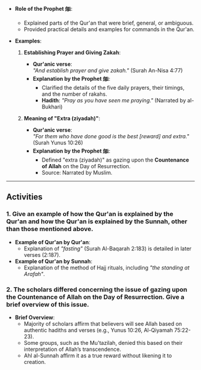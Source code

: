 - **Role of the Prophet ﷺ**:  
  - Explained parts of the Qur'an that were brief, general, or ambiguous.
  - Provided practical details and examples for commands in the Qur'an.

- **Examples**:
  1. **Establishing Prayer and Giving Zakah**:  
     - **Qur'anic verse**:  
       *"And establish prayer and give zakah."* (Surah An-Nisa 4:77)  
     - **Explanation by the Prophet ﷺ**:  
       - Clarified the details of the five daily prayers, their timings, and the number of rakahs.  
       - **Hadith**: *"Pray as you have seen me praying."* (Narrated by al-Bukhari)

  2. **Meaning of "Extra (ziyadah)"**:  
     - **Qur'anic verse**:  
       *"For them who have done good is the best [reward] and extra."* (Surah Yunus 10:26)  
     - **Explanation by the Prophet ﷺ**:  
       - Defined "extra (ziyadah)" as gazing upon the **Countenance of Allah** on the Day of Resurrection.  
       - Source: Narrated by Muslim.

---

## **Activities**

### **1. Give an example of how the Qur'an is explained by the Qur'an and how the Qur'an is explained by the Sunnah, other than those mentioned above.**
- **Example of Qur'an by Qur'an**:  
  - Explanation of *"fasting"* (Surah Al-Baqarah 2:183) is detailed in later verses (2:187).  
- **Example of Qur'an by Sunnah**:  
  - Explanation of the method of Hajj rituals, including *"the standing at Arafah"*.

### **2. The scholars differed concerning the issue of gazing upon the Countenance of Allah on the Day of Resurrection. Give a brief overview of this issue.**
- **Brief Overview**:  
  - Majority of scholars affirm that believers will see Allah based on authentic hadiths and verses (e.g., Yunus 10:26, Al-Qiyamah 75:22-23).  
  - Some groups, such as the Mu'tazilah, denied this based on their interpretation of Allah’s transcendence.  
  - Ahl al-Sunnah affirm it as a true reward without likening it to creation.